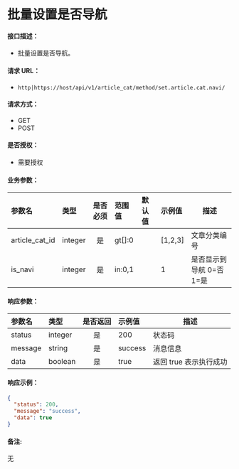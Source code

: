 # 批量设置是否导航

#### 接口描述：
- 批量设置是否导航。

#### 请求 URL：
- `http|https://host/api/v1/article_cat/method/set.article.cat.navi/`

#### 请求方式：
- GET
- POST

#### 是否授权：
- 需要授权

#### 业务参数：
|参数名|类型|是否必须|范围值|默认值|示例值|描述|
|:----|:---|:---:|:-----|:-----|:-----|-----|
|article_cat_id |integer |是 |gt[]:0 | |[1,2,3] |文章分类编号 |
|is_navi |integer |是 |in:0,1 | |1 |是否显示到导航 0=否 1=是 |

#### 响应参数：
|参数名|类型|是否返回|示例值|描述|
|:-----|:-----|:---:|:-----|-----|
|status |integer |是 |200 |状态码 |
|message |string |是 |success |消息信息 |
|data |boolean |是 |true |返回 true 表示执行成功 |

#### 响应示例：
```json
{
  "status": 200,
  "message": "success",
  "data": true
}
```

#### 备注:
无